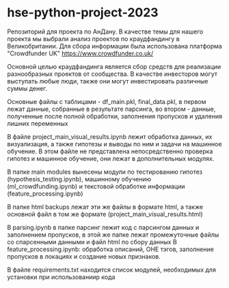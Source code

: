 # hse-python-project-2023
Репозиторий для проекта по АнДану. В качестве темы для нашего проекта мы выбрали анализ проектов по краудфандингу в Великобритании. Для сбора информации была использована платформа "Crowdfunder UK" https://www.crowdfunder.co.uk/

Основной целью краудфандинга является сбор средств для реализации разнообразных проектов от сообщества. В качестве инвесторов могут выступать любые люди, также они могут инвестировать различные суммы денег. 

Основные файлы с таблицами - df_main.pkl, final_data.pkl, в первом лежат данные, собранные в результате парсинга, во втором - данные, полученные после полной обработки, заполнения пропусков и удаления лишних переменных

В файле project_main_visual_results.ipynb лежит обработка данных, их визуализация, а также гипотезы и выводы по ним и задачи на машинное обучение. В этом файле не представлена непосредственно проверка гипотез и машинное обучение, они лежат в дополнительных модулях. 

В папке main modules вынесены модули по тестированию гипотез (hypothesis_testing.ipynb), машинному обучению (ml_crowdfunding.ipynb) и текстовой обработке информации (feature_processing.ipynb)

В папке html backups лежат эти же файлы в формате html, а также основной файл в том же формате (project_main_visual_results.html)

В parsing.ipynb в папке парсинг лежит код с парсингом данных и заполнением пропусков, в этой же папке лежат промежуточные файлы со спарсенными данными и файл html по сбору данных
В feature_processing.ipynb: обработка описаний, OHE тэгов, заполнение пропусков в локациях и создание новых признаков.

В файле requirements.txt находится список модулей, необходимых для установки при использованиир кода
